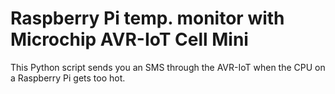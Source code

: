 # Raspberry Pi temp. monitor with Microchip AVR-IoT Cell Mini

This Python script sends you an SMS through the AVR-IoT when the CPU on a Raspberry Pi gets too hot.
